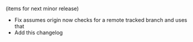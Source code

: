 (items for next minor release)
- Fix assumes origin
  now checks for a remote tracked branch and uses that
- Add this changelog
